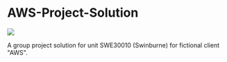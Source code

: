 # AWS-Project-Solution

![](https://media.tenor.com/CgGUXc-LDc4AAAAM/hacker-pc.gif)

A group project solution for unit SWE30010 (Swinburne) for fictional client "AWS".
